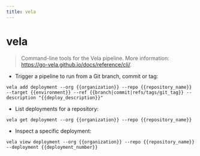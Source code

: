 ```yaml
---
title: vela
---
```

# vela

> Command-line tools for the Vela pipeline.
> More information: <https://go-vela.github.io/docs/reference/cli/>.

- Trigger a pipeline to run from a Git branch, commit or tag:

`vela add deployment --org {{organization}} --repo {{repository_name}} --target {{environment}} --ref {{branch|commit|refs/tags/git_tag}} --description "{{deploy_description}}"`

- List deployments for a repository:

`vela get deployment --org {{organization}} --repo {{repository_name}}`

- Inspect a specific deployment:

`vela view deployment --org {{organization}} --repo {{repository_name}} --deployment {{deployment_number}}`
